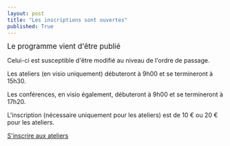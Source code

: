 ```yaml
---
layout: post
title: "Les inscriptions sont ouvertes"
published: True
---
```


<span style="font-size:larger;">Le programme vient d'être publié </span>

Celui-ci est susceptible d'être modifié au niveau de l'ordre de passage.

Les ateliers (en visio uniquement) débuteront à 9h00 et se termineront à 15h30.

Les conférences, en visio également, débuteront à 9h00 et se termineront à 17h20.

L'inscription (nécessaire uniquement pour les ateliers) est de 10 € ou 20 € pour les ateliers.

[S'inscrire aux ateliers](https://www.helloasso.com/associations/osgeo-fr/evenements/ateliers-des-journees-qgis-2022)

